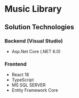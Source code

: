 ﻿# Music Library

## Solution Technologies
### Backend (Visual Studio)
-  Asp.Net Core (.NET 6.0)
### Frontend
-  React 18
-  TypeScript
-  MS SQL SERVER
-  Entity Framework Core
